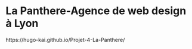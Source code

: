 <h1 font-size:16px>La Panthere-Agence de web design à Lyon</h1>
<p>https://hugo-kai.github.io/Projet-4-La-Panthere/</p>

